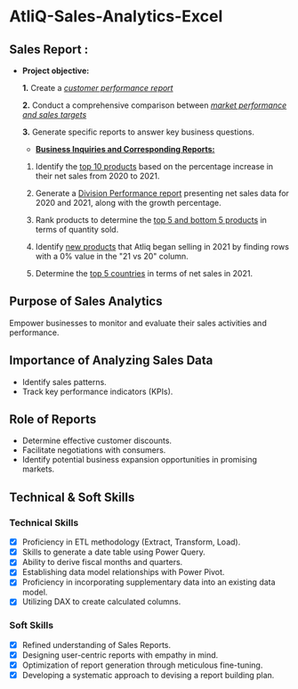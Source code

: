 # AtliQ-Sales-Analytics-Excel

## Sales Report :


- **Project objective:** 

    **1.** Create a _[customer performance report](https://github.com/KunalGarodi/Sales-Analytics-Excel/blob/main/Customer%20Performance%20Report.pdf)_ 

    **2.** Conduct a comprehensive comparison between _[market performance and sales targets](https://github.com/KunalGarodi/Sales-Analytics-Excel/blob/main/Market%20Performance%20vs%20Targets%20Report.pdf)_

     **3.** Generate specific reports to answer key business questions.
  
   - **[Business Inquiries and Corresponding Reports:](https://github.com/KunalGarodi/AtliQ-Sales-Analytics-Excel/tree/main/Business%20Inquiries%20and%20Corresponding%20Report)**

   1. Identify the [top 10 products](https://github.com/KunalGarodi/AtliQ-Sales-Analytics-Excel/blob/main/Business%20Inquiries%20and%20Corresponding%20Report/Top%2010%20Products.pdf) based on the percentage increase in their net sales from 2020 to 2021.
   
   2. Generate a [Division Performance report](https://github.com/KunalGarodi/AtliQ-Sales-Analytics-Excel/blob/main/Business%20Inquiries%20and%20Corresponding%20Report/Division%20Performance.pdf) presenting net sales data for 2020 and 2021, along with the growth percentage.
   
   3. Rank products to determine the [top 5 and bottom 5 products](https://github.com/KunalGarodi/AtliQ-Sales-Analytics-Excel/blob/main/Business%20Inquiries%20and%20Corresponding%20Report/Top%205%20%26%20Bottom%205%20Products.pdf) in terms of quantity sold.
   
   4. Identify [new products](https://github.com/KunalGarodi/AtliQ-Sales-Analytics-Excel/blob/main/Business%20Inquiries%20and%20Corresponding%20Report/New%20Products%20-%202021.pdf) that Atliq began selling in 2021 by finding rows with a 0% value in the "21 vs 20" column.
   
   5. Determine the [top 5 countries](https://github.com/KunalGarodi/AtliQ-Sales-Analytics-Excel/blob/main/Business%20Inquiries%20and%20Corresponding%20Report/Top%205%20Countries%20-%202021.pdf) in terms of net sales in 2021.

## Purpose of Sales Analytics

Empower businesses to monitor and evaluate their sales activities and performance.

## Importance of Analyzing Sales Data

- Identify sales patterns.
- Track key performance indicators (KPIs).

## Role of Reports

- Determine effective customer discounts.
- Facilitate negotiations with consumers.
- Identify potential business expansion opportunities in promising markets.

## Technical & Soft Skills

### Technical Skills

- [x]	Proficiency in ETL methodology (Extract, Transform, Load).
- [x]	Skills to generate a date table using Power Query.
- [x]	Ability to derive fiscal months and quarters.
- [x]	Establishing data model relationships with Power Pivot.
- [x]	Proficiency in incorporating supplementary data into an existing data model.
- [x]	Utilizing DAX to create calculated columns.

### Soft Skills

- [x]	Refined understanding of Sales Reports.
- [x]	Designing user-centric reports with empathy in mind.
- [x]	Optimization of report generation through meticulous fine-tuning.
- [x]	Developing a systematic approach to devising a report building plan.
